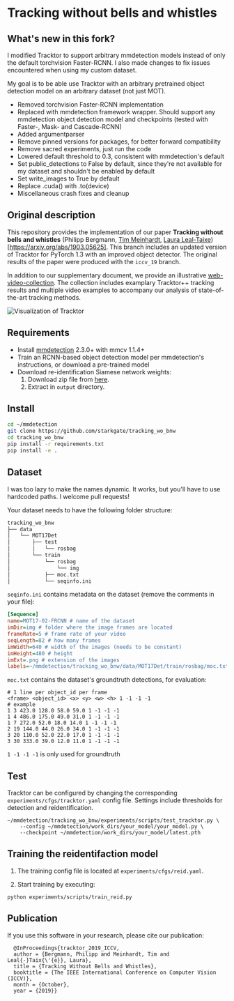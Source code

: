 # Tracking without bells and whistles

## What's new in this fork?

I modified Tracktor to support arbitrary mmdetection models instead of only the default torchvision Faster-RCNN. I also made changes to fix issues encountered when using my custom dataset.

My goal is to be able use Tracktor with an arbitrary pretrained object detection model on an arbitrary dataset (not just MOT).

- Removed torchvision Faster-RCNN implementation
- Replaced with mmdetection framework wrapper. Should support any mmdetection object detection model and checkpoints (tested with Faster-, Mask- and Cascade-RCNN)
- Added argumentparser
- Remove pinned versions for packages, for better forward compatibility
- Remove sacred experiments, just run the code
- Lowered default threshold to 0.3, consistent with mmdetection's default
- Set public_detections to False by default, since they're not available for my dataset and shouldn't be enabled by default
- Set write_images to True by default
- Replace .cuda() with .to(device)
- Miscellaneous crash fixes and cleanup

## Original description

This repository provides the implementation of our paper **Tracking without bells and whistles** (Philipp Bergmann, [Tim Meinhardt](https://dvl.in.tum.de/team/meinhardt/), [Laura Leal-Taixe](https://dvl.in.tum.de/team/lealtaixe/)) [https://arxiv.org/abs/1903.05625]. This branch includes an updated version of Tracktor for PyTorch 1.3 with an improved object detector. The original results of the paper were produced with the `iccv_19` branch.

In addition to our supplementary document, we provide an illustrative [web-video-collection](https://vision.in.tum.de/webshare/u/meinhard/tracking_wo_bnw-supp_video_collection.zip). The collection includes examplary Tracktor++ tracking results and multiple video examples to accompany our analysis of state-of-the-art tracking methods.

![Visualization of Tracktor](data/method_vis_standalone.png)

## Requirements

- Install [mmdetection](https://github.com/open-mmlab/mmdetection) 2.3.0+ with mmcv 1.1.4+
- Train an RCNN-based object detection model per mmdetection's instructions, or download a pre-trained model
- Download re-identification Siamese network weights:
    1. Download zip file from [here](https://vision.in.tum.de/webshare/u/meinhard/tracking_wo_bnw-output_v2.zip).
    2. Extract in `output` directory.

## Install

```bash
cd ~/mmdetection
git clone https://github.com/starkgate/tracking_wo_bnw
cd tracking_wo_bnw
pip install -r requirements.txt
pip install -e .
```

## Dataset

I was too lazy to make the names dynamic. It works, but you'll have to use hardcoded paths. I welcome pull requests!

Your dataset needs to have the following folder structure:

```bash
tracking_wo_bnw
├── data
│   └── MOT17Det
│       ├── test
│       │   └── rosbag
│       └── train
│           └── rosbag
│               └── img
│           ├── moc.txt
│           └── seqinfo.ini
```

`seqinfo.ini` contains metadata on the dataset (remove the comments in your file):

```ini
[Sequence]
name=MOT17-02-FRCNN # name of the dataset
imDir=img # folder where the image frames are located
frameRate=5 # frame rate of your video
seqLength=82 # how many frames
imWidth=640 # width of the images (needs to be constant)
imHeight=480 # height
imExt=.png # extension of the images
labels=~/mmdetection/tracking_wo_bnw/data/MOT17Det/train/rosbag/moc.txt # location of the groundtruth for evaluation
```

`moc.txt` contains the dataset's groundtruth detections, for evaluation:

```
# 1 line per object_id per frame
<frame> <object_id> <x> <y> <w> <h> 1 -1 -1 -1
# example
1 3 423.0 128.0 58.0 59.0 1 -1 -1 -1
1 4 486.0 175.0 49.0 31.0 1 -1 -1 -1
1 7 272.0 52.0 18.0 14.0 1 -1 -1 -1
2 19 144.0 44.0 26.0 34.0 1 -1 -1 -1
3 20 110.0 52.0 22.0 17.0 1 -1 -1 -1
3 30 333.0 39.0 12.0 11.0 1 -1 -1 -1
```

`1 -1 -1 -1` is only used for groundtruth

## Test

Tracktor can be configured by changing the corresponding `experiments/cfgs/tracktor.yaml` config file. Settings include thresholds for detection and reidentification.

```
~/mmdetection/tracking_wo_bnw/experiments/scripts/test_tracktor.py \
	--config ~/mmdetection/work_dirs/your_model/your_model.py \
	--checkpoint ~/mmdetection/work_dirs/your_model/latest.pth
```

## Training the reidentifaction model

1. The training config file is located at `experiments/cfgs/reid.yaml`.

2. Start training by executing:
  ```
  python experiments/scripts/train_reid.py
  ```

## Publication
 If you use this software in your research, please cite our publication:

```
  @InProceedings{tracktor_2019_ICCV,
  author = {Bergmann, Philipp and Meinhardt, Tim and Leal{-}Taix{\'{e}}, Laura},
  title = {Tracking Without Bells and Whistles},
  booktitle = {The IEEE International Conference on Computer Vision (ICCV)},
  month = {October},
  year = {2019}}
```
